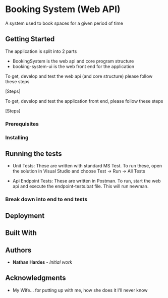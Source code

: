 # Booking System (Web API)

A system used to book spaces for a given period of time

## Getting Started

The application is split into 2 parts
 - BookingSystem is the web api and core program structure
 - booking-system-ui is the web front end for the application

 To get, develop and test the web api (and core structure) please follow these steps

 [Steps]

 To get, develop and test the application front end, please follow these steps

 [Steps]

### Prerequisites



### Installing





## Running the tests

 - Unit Tests:
 These are written with standard MS Test. To run these, open the solution in Visual Studio and choose Test -> Run -> All Tests

 - Api Endpoint Tests:
 These are written in Postman. To run, start the web api and execute the endpoint-tests.bat file. This will run newman.

### Break down into end to end tests



## Deployment



## Built With



## Authors

* **Nathan Hardes** - *Initial work*

## Acknowledgments

* My Wife... for putting up with me, how she does it I'll never know
